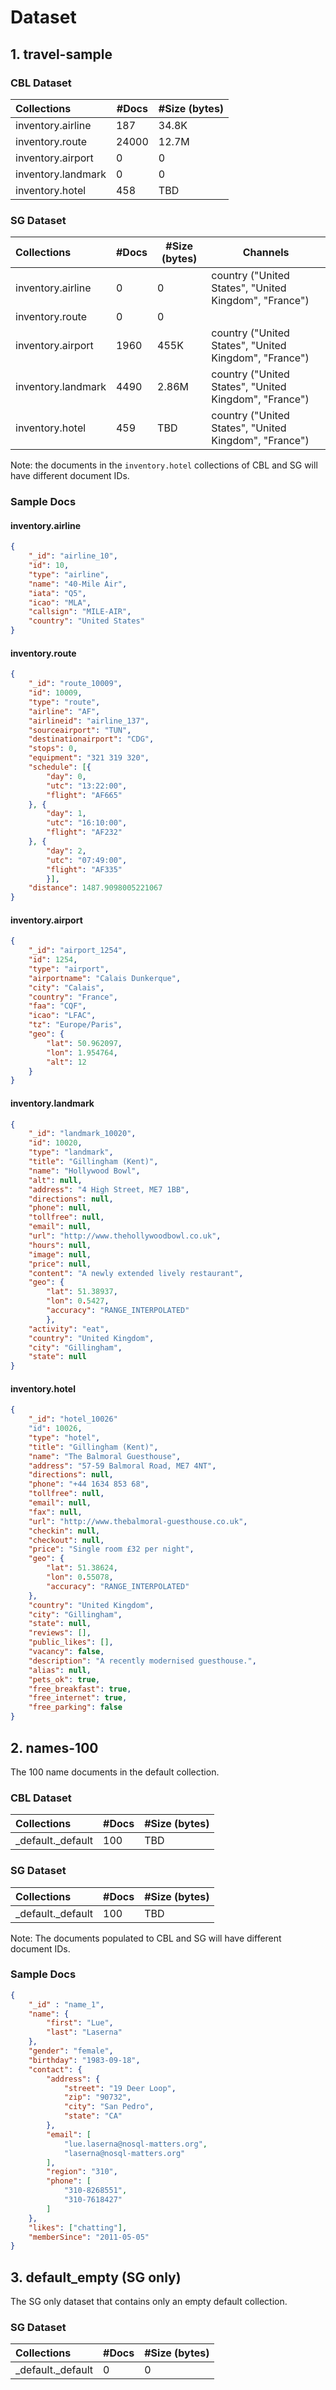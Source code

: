 # Dataset

## 1. travel-sample

### CBL Dataset

| Collections         | #Docs       | #Size (bytes) |
| :------------------ | ----------- | ------------- |
| inventory.airline   | 187         | 34.8K         |
| inventory.route     | 24000       | 12.7M         |
| inventory.airport   | 0           | 0             |
| inventory.landmark  | 0           | 0             |
| inventory.hotel     | 458         | TBD           |

### SG Dataset

| Collections         | #Docs       | #Size (bytes) | Channels |
| :------------------ | ----------- | ------------- |----------
| inventory.airline   | 0           | 0             | country ("United States", "United Kingdom", "France") |
| inventory.route     | 0           | 0             | 
| inventory.airport   | 1960        | 455K          | country ("United States", "United Kingdom", "France") |
| inventory.landmark  | 4490        | 2.86M         | country ("United States", "United Kingdom", "France") |
| inventory.hotel     | 459         | TBD           | country ("United States", "United Kingdom", "France") |

Note: the documents in the `inventory.hotel` collections of CBL and SG will have different document IDs.

### Sample Docs

#### inventory.airline

```JSON
{
    "_id": "airline_10",
    "id": 10,
    "type": "airline",
    "name": "40-Mile Air",
    "iata": "Q5",
    "icao": "MLA",
    "callsign": "MILE-AIR",
    "country": "United States"
}
```

#### inventory.route

```JSON
{
    "_id": "route_10009",
    "id": 10009,
    "type": "route",
    "airline": "AF",
    "airlineid": "airline_137",
    "sourceairport": "TUN",
    "destinationairport": "CDG",
    "stops": 0,
    "equipment": "321 319 320",
    "schedule": [{
        "day": 0,
        "utc": "13:22:00",
        "flight": "AF665"
    }, {
        "day": 1,
        "utc": "16:10:00",
        "flight": "AF232"
    }, {
        "day": 2,
        "utc": "07:49:00",
        "flight": "AF335"
        }],
    "distance": 1487.9098005221067
}
```

#### inventory.airport

```JSON
{
    "_id": "airport_1254",
    "id": 1254,
    "type": "airport",
    "airportname": "Calais Dunkerque",
    "city": "Calais",
    "country": "France",
    "faa": "CQF",
    "icao": "LFAC",
    "tz": "Europe/Paris",
    "geo": {
        "lat": 50.962097,
        "lon": 1.954764,
        "alt": 12
    }
}
```

#### inventory.landmark

``` JSON
{
    "_id": "landmark_10020",
    "id": 10020,
    "type": "landmark",
    "title": "Gillingham (Kent)",
    "name": "Hollywood Bowl",
    "alt": null,
    "address": "4 High Street, ME7 1BB",
    "directions": null,
    "phone": null,
    "tollfree": null,
    "email": null,
    "url": "http://www.thehollywoodbowl.co.uk",
    "hours": null,
    "image": null,
    "price": null,
    "content": "A newly extended lively restaurant",
    "geo": {
        "lat": 51.38937,
        "lon": 0.5427,
        "accuracy": "RANGE_INTERPOLATED"
        },
    "activity": "eat",
    "country": "United Kingdom",
    "city": "Gillingham",
    "state": null
}
```

#### inventory.hotel

```JSON
{
    "_id": "hotel_10026"
    "id": 10026,
    "type": "hotel",
    "title": "Gillingham (Kent)",
    "name": "The Balmoral Guesthouse",
    "address": "57-59 Balmoral Road, ME7 4NT",
    "directions": null,
    "phone": "+44 1634 853 68",
    "tollfree": null,
    "email": null,
    "fax": null,
    "url": "http://www.thebalmoral-guesthouse.co.uk",
    "checkin": null,
    "checkout": null,
    "price": "Single room £32 per night",
    "geo": {
        "lat": 51.38624,
        "lon": 0.55078,
        "accuracy": "RANGE_INTERPOLATED"
    },
    "country": "United Kingdom",
    "city": "Gillingham",
    "state": null,
    "reviews": [],
    "public_likes": [],
    "vacancy": false,
    "description": "A recently modernised guesthouse.",
    "alias": null,
    "pets_ok": true,
    "free_breakfast": true,
    "free_internet": true,
    "free_parking": false
}
```

## 2. names-100

The 100 name documents in the default collection.

### CBL Dataset

| Collections         | #Docs       | #Size (bytes) |
| :------------------ | ----------- | ------------- |
| _default._default   | 100         | TBD           |

### SG Dataset

| Collections         | #Docs       | #Size (bytes) |
| :------------------ | ----------- | ------------- |
| _default._default   | 100         | TBD           |

Note: The documents populated to CBL and SG will have different document IDs.

### Sample Docs

```JSON
{
    "_id" : "name_1",
    "name": {
        "first": "Lue",
        "last": "Laserna"
    },
    "gender": "female",
    "birthday": "1983-09-18",
    "contact": {
        "address": {
            "street": "19 Deer Loop",
            "zip": "90732",
            "city": "San Pedro",
            "state": "CA"
        },
        "email": [
            "lue.laserna@nosql-matters.org",
            "laserna@nosql-matters.org"
        ],
        "region": "310",
        "phone": [
            "310-8268551",
            "310-7618427"
        ]
    },
    "likes": ["chatting"],
    "memberSince": "2011-05-05"
}
```

## 3. default_empty (SG only)

The SG only dataset that contains only an empty default collection.

### SG Dataset

| Collections         | #Docs       | #Size (bytes) |
| :------------------ | ----------- | ------------- |
| _default._default   | 0           | 0             |
